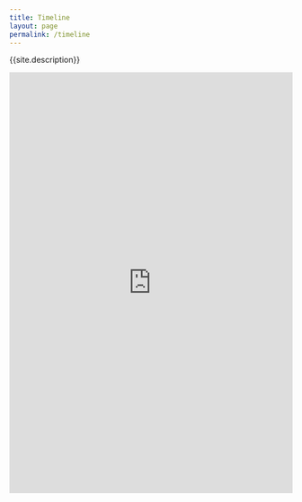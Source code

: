 ```yaml
---
title: Timeline
layout: page
permalink: /timeline
---
```


{{site.description}}

<iframe src='https://cdn.knightlab.com/libs/timeline3/latest/embed/index.html?source=1u6wRdl2f53HPxhGwlvBTlRvlE8ytODuQFRF0hrR0TKQ&font=Default&lang=en&initial_zoom=2&height=750' width='100%' height='750' webkitallowfullscreen mozallowfullscreen allowfullscreen frameborder='0'></iframe>

<!--layout for this page is in _layouts/page.html-->

